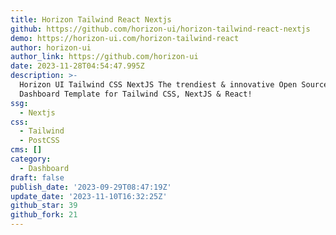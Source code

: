 ```yaml
---
title: Horizon Tailwind React Nextjs
github: https://github.com/horizon-ui/horizon-tailwind-react-nextjs
demo: https://horizon-ui.com/horizon-tailwind-react
author: horizon-ui
author_link: https://github.com/horizon-ui
date: 2023-11-28T04:54:47.995Z
description: >-
  Horizon UI Tailwind CSS NextJS The trendiest & innovative Open Source Admin
  Dashboard Template for Tailwind CSS, NextJS & React!
ssg:
  - Nextjs
css:
  - Tailwind
  - PostCSS
cms: []
category:
  - Dashboard
draft: false
publish_date: '2023-09-29T08:47:19Z'
update_date: '2023-11-10T16:32:25Z'
github_star: 39
github_fork: 21
---
```

